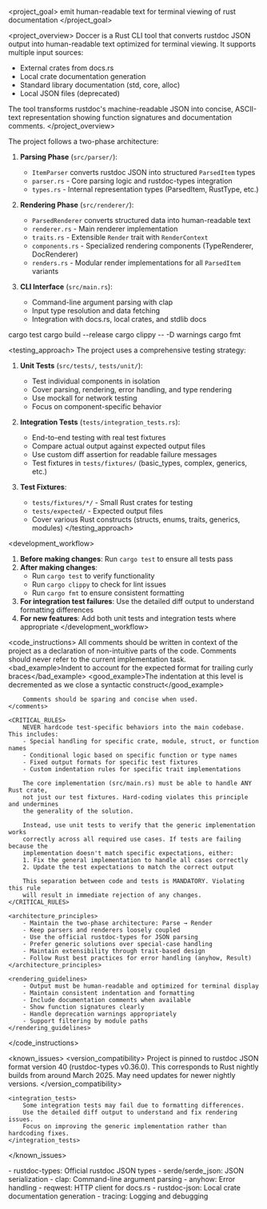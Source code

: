 <project_goal>
emit human-readable text for terminal viewing of rust documentation
</project_goal>

<project_overview>
Doccer is a Rust CLI tool that converts rustdoc JSON output into human-readable text optimized for terminal viewing. It supports multiple input sources:
- External crates from docs.rs
- Local crate documentation generation
- Standard library documentation (std, core, alloc)
- Local JSON files (deprecated)

The tool transforms rustdoc's machine-readable JSON into concise, ASCII-text representation showing function signatures and documentation comments.
</project_overview>

<architecture>
The project follows a two-phase architecture:

1. **Parsing Phase** (`src/parser/`):
   - `ItemParser` converts rustdoc JSON into structured `ParsedItem` types
   - `parser.rs` - Core parsing logic and rustdoc-types integration
   - `types.rs` - Internal representation types (ParsedItem, RustType, etc.)

2. **Rendering Phase** (`src/renderer/`):
   - `ParsedRenderer` converts structured data into human-readable text
   - `renderer.rs` - Main renderer implementation
   - `traits.rs` - Extensible `Render` trait with `RenderContext`
   - `components.rs` - Specialized rendering components (TypeRenderer, DocRenderer)
   - `renders.rs` - Modular render implementations for all `ParsedItem` variants

3. **CLI Interface** (`src/main.rs`):
   - Command-line argument parsing with clap
   - Input type resolution and data fetching
   - Integration with docs.rs, local crates, and stdlib docs
</architecture>

<commands>
    <test> cargo test </test>
    <build> cargo build --release </build>
    <lint> cargo clippy -- -D warnings </lint>
    <format> cargo fmt </format>
</commands>

<testing_approach>
The project uses a comprehensive testing strategy:

1. **Unit Tests** (`src/tests/`, `tests/unit/`):
   - Test individual components in isolation
   - Cover parsing, rendering, error handling, and type rendering
   - Use mockall for network testing
   - Focus on component-specific behavior

2. **Integration Tests** (`tests/integration_tests.rs`):
   - End-to-end testing with real test fixtures
   - Compare actual output against expected output files
   - Use custom diff assertion for readable failure messages
   - Test fixtures in `tests/fixtures/` (basic_types, complex, generics, etc.)

3. **Test Fixtures**:
   - `tests/fixtures/*/` - Small Rust crates for testing
   - `tests/expected/` - Expected output files
   - Cover various Rust constructs (structs, enums, traits, generics, modules)
</testing_approach>

<development_workflow>
1. **Before making changes**: Run `cargo test` to ensure all tests pass
2. **After making changes**:
   - Run `cargo test` to verify functionality
   - Run `cargo clippy` to check for lint issues
   - Run `cargo fmt` to ensure consistent formatting
3. **For integration test failures**: Use the detailed diff output to understand formatting differences
4. **For new features**: Add both unit tests and integration tests where appropriate
</development_workflow>

<code_instructions>
    <comments>All comments should be written in context of the project as a
    declaration of non-intuitive parts of the code. Comments should never refer
    to the current implementation task.
        <bad_example>Indent to account for the expected format for trailing curly braces</bad_example>
        <good_example>The indentation at this level is decremented as we close a
        syntactic construct</good_example>

        Comments should be sparing and concise when used.
    </comments>

    <CRITICAL_RULES>
        NEVER hardcode test-specific behaviors into the main codebase. This includes:
        - Special handling for specific crate, module, struct, or function names
        - Conditional logic based on specific function or type names
        - Fixed output formats for specific test fixtures
        - Custom indentation rules for specific trait implementations

        The core implementation (src/main.rs) must be able to handle ANY Rust crate,
        not just our test fixtures. Hard-coding violates this principle and undermines
        the generality of the solution.

        Instead, use unit tests to verify that the generic implementation works
        correctly across all required use cases. If tests are failing because the
        implementation doesn't match specific expectations, either:
        1. Fix the general implementation to handle all cases correctly
        2. Update the test expectations to match the correct output

        This separation between code and tests is MANDATORY. Violating this rule
        will result in immediate rejection of any changes.
    </CRITICAL_RULES>

    <architecture_principles>
        - Maintain the two-phase architecture: Parse → Render
        - Keep parsers and renderers loosely coupled
        - Use the official rustdoc-types for JSON parsing
        - Prefer generic solutions over special-case handling
        - Maintain extensibility through trait-based design
        - Follow Rust best practices for error handling (anyhow, Result)
    </architecture_principles>

    <rendering_guidelines>
        - Output must be human-readable and optimized for terminal display
        - Maintain consistent indentation and formatting
        - Include documentation comments when available
        - Show function signatures clearly
        - Handle deprecation warnings appropriately
        - Support filtering by module paths
    </rendering_guidelines>
</code_instructions>

<known_issues>
    <version_compatibility>
        Project is pinned to rustdoc JSON format version 40 (rustdoc-types v0.36.0).
        This corresponds to Rust nightly builds from around March 2025.
        May need updates for newer nightly versions.
    </version_compatibility>

    <integration_tests>
        Some integration tests may fail due to formatting differences.
        Use the detailed diff output to understand and fix rendering issues.
        Focus on improving the generic implementation rather than hardcoding fixes.
    </integration_tests>
</known_issues>

<dependencies>
    <key_crates>
        - rustdoc-types: Official rustdoc JSON types
        - serde/serde_json: JSON serialization
        - clap: Command-line argument parsing
        - anyhow: Error handling
        - reqwest: HTTP client for docs.rs
        - rustdoc-json: Local crate documentation generation
        - tracing: Logging and debugging
    </key_crates>
</dependencies>
